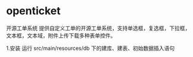 # openticket
开源工单系统
提供自定义工单的开源工单系统，支持单选框，复选框，下拉框，文本框，文本域，附件上传下载多种表单控件。


1.安装
运行 src/main/resources/db 下的建库、建表、初始数据插入语句


